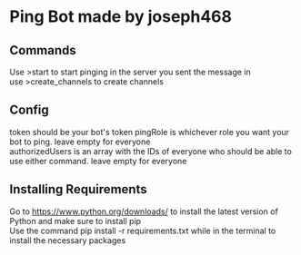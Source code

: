 # Ping Bot made by joseph468

## Commands
Use >start to start pinging in the server you sent the message in\
use >create_channels to create channels

## Config
token should be your bot's token
pingRole is whichever role you want your bot to ping. leave empty for everyone\
authorizedUsers is an array with the IDs of everyone who should be able to use either command. leave empty for everyone

## Installing Requirements
Go to https://www.python.org/downloads/ to install the latest version of Python and make sure to install pip\
Use the command pip install -r requirements.txt while in the terminal to install the necessary packages
